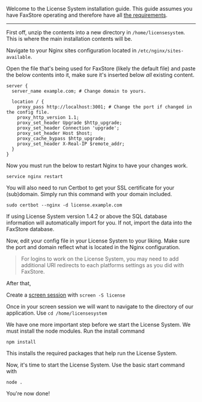 Welcome to the License System installation guide. This guide assumes you have FaxStore operating and therefore have all [the requirements](https://docs.faxes.zone/c/faxstore/stepone#install-a-lemn-stack).


---

First off, unzip the contents into a new directory in `/home/licensesystem`. This is where the main installation contents will be.

Navigate to your Nginx sites configuration located in `/etc/nginx/sites-available`.

Open the file that's being used for FaxStore (likely the default file) and paste the below contents into it, make sure it's inserted below *all* existing content.

```
server {
  server_name example.com; # Change domain to yours.

  location / {
    proxy_pass http://localhost:3001; # Change the port if changed in the config file.
    proxy_http_version 1.1;
    proxy_set_header Upgrade $http_upgrade;
    proxy_set_header Connection 'upgrade';
    proxy_set_header Host $host;
    proxy_cache_bypass $http_upgrade;
    proxy_set_header X-Real-IP $remote_addr;
  }    
}
```


Now you must run the below to restart Nginx to have your changes work.

```
service nginx restart
```

You will also need to run Certbot to get your SSL certificate for your (sub)domain. Simply run this command with your domain included.

```
sudo certbot --nginx -d license.example.com
```

If using License System version 1.4.2 or above the SQL database information will automatically import for you. If not, import the data into the FaxStore database.

Now, edit your config file in your License System to your liking. Make sure the port and domain reflect what is located in the Nginx configuration.

> For logins to work on the License System, you may need to add additional URI redirects to each platforms settings as you did with FaxStore.


After that,

Create a [screen session](/c/knowledgebase/screen) with `screen -S license`

Once in your screen session we will want to navigate to the directory of our application. Use `cd /home/licensesystem`

We have one more important step before we start the License System. We must install the node modules.
Run the install command

```
npm install
```
This installs the required packages that help run the License System.

Now, it's time to start the License System. Use the basic start command with
```
node .
```

You're now done!
